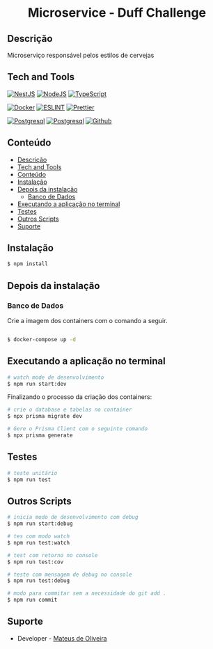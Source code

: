 
<p>
  <h1 align="center">Microservice - Duff Challenge</h1>
</p>

## Descrição

Microserviço responsável pelos estilos de cervejas

## Tech and Tools

<p>
<a href="https://docs.nestjs.com/" target="_blank"><img src="https://img.shields.io/badge/Nest-ea2845?style=for-the-badge&logo=nestjs&logoColor=white" alt="NestJS" /></a>
<a href="https://nodejs.org/docs/latest-v15.x/api/" target="_blank"><img src="https://img.shields.io/badge/Node.js-339933?style=for-the-badge&logo=nodedotjs&logoColor=white" alt="NodeJS" /></a>
<a href="https://www.typescriptlang.org/docs/" target="_blank"><img src="https://img.shields.io/badge/TypeScript-007ACC?style=for-the-badge&logo=typescript&logoColor=white" alt="TypeScript" /></a>
</p>

<p>
<a href="https://docs.docker.com/get-started/" target="_blank"><img src="https://img.shields.io/badge/Docker-2CA5E0?style=for-the-badge&logo=docker&logoColor=white" alt="Docker" /></a>
<a href="https://eslint.org/docs/user-guide/getting-started" target="_blank"><img src="https://img.shields.io/badge/eslint-3A33D1?style=for-the-badge&logo=eslint&logoColor=white" alt="ESLINT" /></a>
<a href="https://www.typescriptlang.org/" target="_blank"><img src="https://img.shields.io/badge/prettier-1A2C34?style=for-the-badge&logo=prettier&logoColor=F7BA3E" alt="Prettier" /></a><br />
</p>

<p>
<a href="https://azure.microsoft.com/pt-br/overview/" target="_blank"><img src="https://img.shields.io/badge/PostgreSQL-316192?style=for-the-badge&logo=postgresql&logoColor=white
" alt="Postgresql" /></a>
<a href="https://azure.microsoft.com/pt-br/overview/" target="_blank"><img src="https://img.shields.io/badge/PostgreSQL-316192?style=for-the-badge&logo=postgresql&logoColor=white
" alt="Postgresql" /></a>
<a href="https://gitlab.com/Fortbrasil" target="_blank"><img src="https://img.shields.io/badge/GitHub-100000?style=for-the-badge&logo=github&logoColor=white
" alt="Github" /></a>
</p>

## Conteúdo

- [Descrição](#descrição)
- [Tech and Tools](#tech-and-tools)
- [Conteúdo](#conteúdo)
- [Instalação](#instalação)
- [Depois da instalação](#depois-da-instalação)
  - [Banco de Dados](#banco-de-dados)
- [Executando a aplicação no terminal](#executando-a-aplicação-no-terminal)
- [Testes](#testes)
- [Outros Scripts](#outros-scripts)
- [Suporte](#suporte)

## Instalação

```bash
$ npm install
```

## Depois da instalação


### Banco de Dados


<p>Crie a imagem dos containers com o comando a seguir.</p>

```bash

$ docker-compose up -d

```

## Executando a aplicação no terminal

```bash
# watch mode de desenvolvimento
$ npm run start:dev
```

Finalizando o processo da criação dos containers:

```bash
# crie o database e tabelas no container
$ npx prisma migrate dev

# Gere o Prisma Client com o seguinte comando
$ npx prisma generate
```

## Testes

```bash
# teste unitário
$ npm run test
```
## Outros Scripts

```bash
# inicia modo de desenvolvimento com debug
$ npm run start:debug

# tes com modo watch
$ npm run test:watch

# test com retorno no console
$ npm run test:cov

# teste com mensagem de debug no console
$ npm run test:debug

# modo para commitar sem a necessidade do git add .
$ npm run commit
```



## Suporte


-   Developer - [Mateus de Oliveira](mailto:mateus.oliveira.developer@gmail.com)

